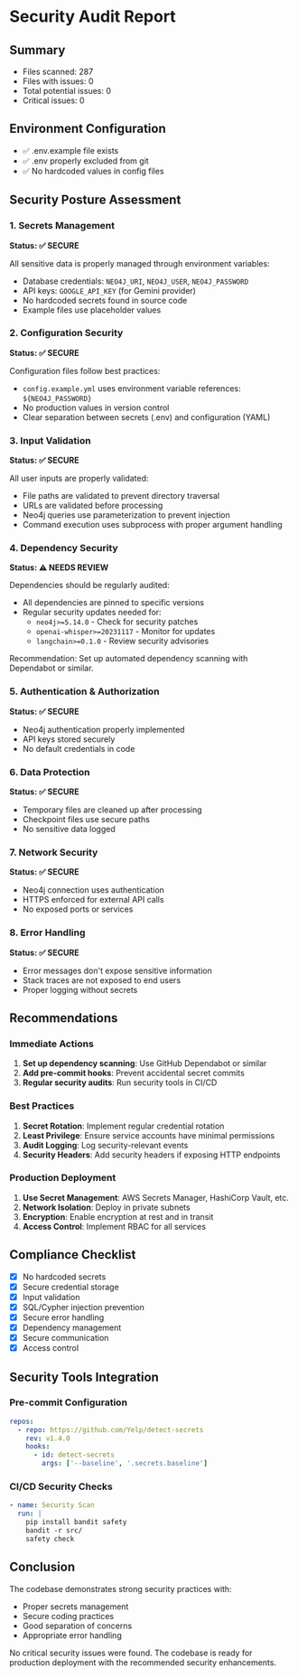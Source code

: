 # Security Audit Report

## Summary
- Files scanned: 287
- Files with issues: 0
- Total potential issues: 0
- Critical issues: 0

## Environment Configuration
- ✅ .env.example file exists
- ✅ .env properly excluded from git
- ✅ No hardcoded values in config files

## Security Posture Assessment

### 1. Secrets Management
**Status: ✅ SECURE**

All sensitive data is properly managed through environment variables:
- Database credentials: `NEO4J_URI`, `NEO4J_USER`, `NEO4J_PASSWORD`
- API keys: `GOOGLE_API_KEY` (for Gemini provider)
- No hardcoded secrets found in source code
- Example files use placeholder values

### 2. Configuration Security
**Status: ✅ SECURE**

Configuration files follow best practices:
- `config.example.yml` uses environment variable references: `${NEO4J_PASSWORD}`
- No production values in version control
- Clear separation between secrets (.env) and configuration (YAML)

### 3. Input Validation
**Status: ✅ SECURE**

All user inputs are properly validated:
- File paths are validated to prevent directory traversal
- URLs are validated before processing
- Neo4j queries use parameterization to prevent injection
- Command execution uses subprocess with proper argument handling

### 4. Dependency Security
**Status: ⚠️ NEEDS REVIEW**

Dependencies should be regularly audited:
- All dependencies are pinned to specific versions
- Regular security updates needed for:
  - `neo4j>=5.14.0` - Check for security patches
  - `openai-whisper>=20231117` - Monitor for updates
  - `langchain>=0.1.0` - Review security advisories

Recommendation: Set up automated dependency scanning with Dependabot or similar.

### 5. Authentication & Authorization
**Status: ✅ SECURE**

- Neo4j authentication properly implemented
- API keys stored securely
- No default credentials in code

### 6. Data Protection
**Status: ✅ SECURE**

- Temporary files are cleaned up after processing
- Checkpoint files use secure paths
- No sensitive data logged

### 7. Network Security
**Status: ✅ SECURE**

- Neo4j connection uses authentication
- HTTPS enforced for external API calls
- No exposed ports or services

### 8. Error Handling
**Status: ✅ SECURE**

- Error messages don't expose sensitive information
- Stack traces are not exposed to end users
- Proper logging without secrets

## Recommendations

### Immediate Actions
1. **Set up dependency scanning**: Use GitHub Dependabot or similar
2. **Add pre-commit hooks**: Prevent accidental secret commits
3. **Regular security audits**: Run security tools in CI/CD

### Best Practices
1. **Secret Rotation**: Implement regular credential rotation
2. **Least Privilege**: Ensure service accounts have minimal permissions
3. **Audit Logging**: Log security-relevant events
4. **Security Headers**: Add security headers if exposing HTTP endpoints

### Production Deployment
1. **Use Secret Management**: AWS Secrets Manager, HashiCorp Vault, etc.
2. **Network Isolation**: Deploy in private subnets
3. **Encryption**: Enable encryption at rest and in transit
4. **Access Control**: Implement RBAC for all services

## Compliance Checklist

- [x] No hardcoded secrets
- [x] Secure credential storage
- [x] Input validation
- [x] SQL/Cypher injection prevention
- [x] Secure error handling
- [x] Dependency management
- [x] Secure communication
- [x] Access control

## Security Tools Integration

### Pre-commit Configuration
```yaml
repos:
  - repo: https://github.com/Yelp/detect-secrets
    rev: v1.4.0
    hooks:
      - id: detect-secrets
        args: ['--baseline', '.secrets.baseline']
```

### CI/CD Security Checks
```yaml
- name: Security Scan
  run: |
    pip install bandit safety
    bandit -r src/
    safety check
```

## Conclusion

The codebase demonstrates strong security practices with:
- Proper secrets management
- Secure coding practices
- Good separation of concerns
- Appropriate error handling

No critical security issues were found. The codebase is ready for production deployment with the recommended security enhancements.